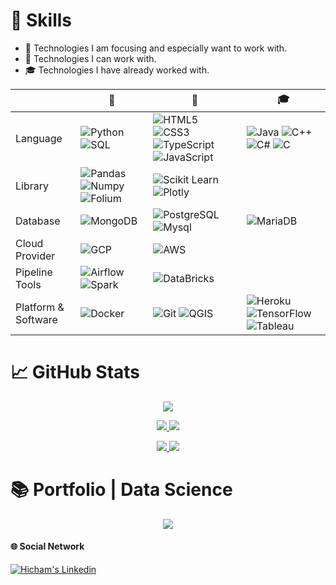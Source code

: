 # &#x1F9EC; Skills

- &#x1F3AF; Technologies I am focusing and especially want to work with.
- &#x1F4BC; Technologies I can work with.
- &#x1F393; Technologies I have already worked with.

|  |   &#x1F3AF; |   &#x1F4BC; | &#x1F393;
| --- | --- | --- | --- |
| Language |![Python](https://img.shields.io/badge/Python-FFD43B?style=flat&logo=python&logoColor=blue) ![SQL](https://img.shields.io/badge/-SQL-black?style=flat&logo=SQL) | ![HTML5](https://img.shields.io/badge/HTML5-E34F26?style=flat&logo=html5&logoColor=white) ![CSS3](https://img.shields.io/badge/CSS3-1572B6?style=flat&logo=css3&logoColor=white) ![TypeScript](https://img.shields.io/badge/TypeScript-007ACC?style=flat&logo=typescript&logoColor=white) ![JavaScript](https://img.shields.io/badge/JavaScript-323330?style=flat&logo=javascript&logoColor=F7DF1E) | ![Java](https://img.shields.io/badge/Java-ED8B00?style=flat&logo=java&logoColor=white) ![C++](https://img.shields.io/badge/C%2B%2B-00599C?style=flat&logo=c%2B%2B&logoColor=white) ![C#](https://img.shields.io/badge/C%23-239120?style=flat&logo=c-sharp&logoColor=white) ![C](https://img.shields.io/badge/C-00599C?style=flat&logo=c&logoColor=white)
| Library | ![Pandas](https://img.shields.io/badge/Pandas-2C2D72?style=flat&logo=pandas&logoColor=white) ![Numpy](https://img.shields.io/badge/Numpy-777BB4?style=flat&logo=numpy&logoColor=white) ![Folium](https://img.shields.io/badge/Folium-199900?style=flat&logo=Leaflet&logoColor=white) | ![Scikit Learn](https://img.shields.io/badge/scikit_learn-F7931E?style=flat&logo=scikit-learn&logoColor=white) ![Plotly](https://img.shields.io/badge/Plotly-239120?style=flat&logo=plotly&logoColor=white)|
| Database | ![MongoDB](https://img.shields.io/badge/MongoDB-4EA94B?style=flat&logo=mongodb&logoColor=white) |![PostgreSQL](https://img.shields.io/badge/PostgreSQL-316192?style=flat&logo=postgresql&logoColor=white) ![Mysql](https://img.shields.io/badge/MySQL-005C84?style=flat&logo=mysql&logoColor=white) | ![MariaDB](https://img.shields.io/badge/MariaDB-003545?style=flat&logo=mariadb&logoColor=white)
| Cloud Provider | ![GCP](https://img.shields.io/badge/Google_Cloud-4285F4?style=flat&logo=google-cloud&logoColor=white) | ![AWS](https://img.shields.io/badge/Amazon_AWS-FF9900?style=flat&logo=amazonaws&logoColor=black)||
| Pipeline Tools | ![Airflow](https://img.shields.io/badge/Airflow-017CEE?style=flat&logo=Apache%20Airflow&logoColor=white) ![Spark](https://img.shields.io/badge/Spark%20AR-FF5C83?style=flat&logo=SparkAR&logoColor=white)| ![DataBricks](https://img.shields.io/badge/Databricks-FF3621?style=flat&logo=Databricks&logoColor=white) |
| Platform & Software |![Docker](https://img.shields.io/badge/Docker-2CA5E0?style=flat&logo=docker&logoColor=white) | ![Git](https://img.shields.io/badge/GIT-E44C30?style=flat&logo=git&logoColor=white) ![QGIS](https://img.shields.io/badge/qgis-3.26_buenos_aires-93b023?&style=flat&logo=qgis&logoColor=white) | ![Heroku](https://img.shields.io/badge/Heroku-430098?style=flat&logo=heroku&logoColor=white) ![TensorFlow](https://img.shields.io/badge/TensorFlow-FF6F00?style=flat&logo=TensorFlow&logoColor=white) ![Tableau](https://img.shields.io/badge/Tableau-E97627?style=flat&logo=Tableau&logoColor=white) | 
# &#x1F4C8; GitHub Stats

<p align="center">
  <a href="#">
    <img src="http://github-profile-summary-cards.vercel.app/api/cards/profile-details?username=hicham-mrani&theme=github"/>
  </a>
</p>
                                                                                                                          
<p align="center">
   <a href="#">
    <img src="http://github-profile-summary-cards.vercel.app/api/cards/repos-per-language?username=hicham-mrani&theme=github"/>
  </a>
  <a href="#">
    <img src="http://github-profile-summary-cards.vercel.app/api/cards/most-commit-language?username=hicham-mrani&theme=github"/>
  </a>
</p>
                                                                                                                               
<p align="center">
  <a href="#">
    <img src="http://github-profile-summary-cards.vercel.app/api/cards/stats?username=hicham-mrani&theme=github"/>
  </a>
  <a href="#">
    <img src="http://github-profile-summary-cards.vercel.app/api/cards/productive-time?username=hicham-mrani&theme=github"/>
  </a>
</p>

# &#x1F4DA; Portfolio | Data Science
<p align = "center">
  
  <a href="https://github.com/LHB-Group/Civil-Work-Bidding-And-Investment-Helper">
    <img align="center" src="https://github-readme-stats.vercel.app/api/pin/?username=LHB-Group&repo=Civil-Work-Bidding-And-Investment-Helper&title_color=586e75&text_color=586e75&icon_color=008000" />
  </a>
    
</p>

#### &#x1F310; Social Network

<a href="https://www.linkedin.com/in/hicham-m-69916b206/" target="_blank">
  <img align="center" src="https://img.shields.io/badge/LinkedIn-0077B5?style=flat&logo=linkedin&logoColor=white" alt="Hicham's Linkedin" />
</a>

